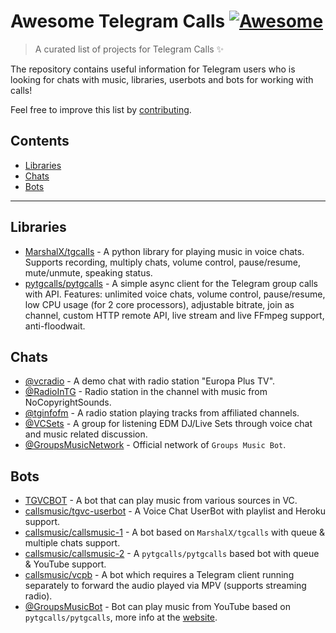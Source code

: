 # Awesome Telegram Calls [![Awesome](https://awesome.re/badge.svg)](https://awesome.re)

> A curated list of projects for Telegram Calls ✨

The repository contains useful information for Telegram users who is looking for chats with music, libraries, userbots and bots for working with calls! 

Feel free to improve this list by [contributing](CONTRIBUTING.md).

## Contents

- [Libraries](#libraries)
- [Chats](#chats)
- [Bots](#bots)

---

## Libraries

- [MarshalX/tgcalls](https://github.com/MarshalX/tgcalls) - A python library for playing music in voice chats. Supports recording, multiply chats, volume control, pause/resume, mute/unmute, speaking status.
- [pytgcalls/pytgcalls](https://github.com/pytgcalls/pytgcalls) - A simple async client for the Telegram group calls with API. Features: unlimited voice chats, volume control, pause/resume, low CPU usage (for 2 core processors), adjustable bitrate, join as channel, custom HTTP remote API, live stream and live FFmpeg support, anti-floodwait.

## Chats

- [@vcradio](https://t.me/vcradio) - A demo chat with radio station "Europa Plus TV".
- [@RadioInTG](https://t.me/radiointg) - Radio station in the channel with music from NoCopyrightSounds.
- [@tginfofm](https://t.me/tginfofm) - A radio station playing tracks from affiliated channels.
- [@VCSets](https://t.me/VCSets) - A group for listening EDM DJ/Live Sets through voice chat and music related discussion.
- [@GroupsMusicNetwork](https://t.me/GroupsMusicNetwork) - Official network of `Groups Music Bot`.

## Bots

- [TGVCBOT](https://github.com/thehamkercat/Telegram_VC_Bot) - A bot that can play music from various sources in VC.
- [callsmusic/tgvc-userbot](https://github.com/callsmusic/tgvc-userbot) - A Voice Chat UserBot with playlist and Heroku support.
- [callsmusic/callsmusic-1](https://github.com/callsmusic/callsmusic-1) - A bot based on `MarshalX/tgcalls` with queue & multiple chats support.
- [callsmusic/callsmusic-2](https://github.com/callsmusic/callsmusic-2) - A `pytgcalls/pytgcalls` based bot with queue & YouTube support.
- [callsmusic/vcpb](https://github.com/callsmusic/vcpb) - A bot which requires a Telegram client running separately to forward the audio played via MPV (supports streaming radio).
- [@GroupsMusicBot](https://t.me/GroupsMusicBot) - Bot can play music from YouTube based on `pytgcalls/pytgcalls`, more info at the [website](https://skivee-cdn.tappo03.it/).
